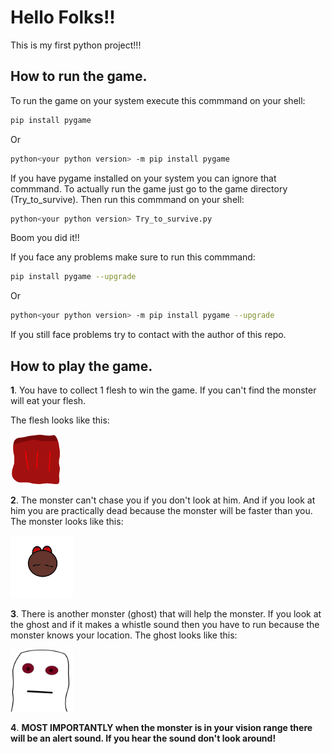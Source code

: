 
# Hello Folks!!

This is my first python project!!!


## How to run the game.
To run the game on your system execute this commmand on your shell:
```bash
pip install pygame
```
Or
```bash
python<your python version> -m pip install pygame
```

If you have pygame installed on your system you can ignore that commmand. To actually run the game just go to the game directory (Try_to_survive). Then run this commmand on your shell:


```bash
python<your python version> Try_to_survive.py
```

Boom you did it!! 

If you face any problems make sure to run this commmand:
```bash
pip install pygame --upgrade
```
Or
```bash
python<your python version> -m pip install pygame --upgrade
```
If you still face problems try to contact with the author of this repo.

## How to play the game.

<b>1</b>. You have to collect 1 flesh to win the game. If you can't find the monster will eat your flesh.

The flesh looks like this:

<img src="assets/pics/Meat.png" width="80">

<b>2</b>. The monster can't chase you if you don't look at him. And if you look at him you are practically dead because the monster will be faster than you. The monster looks like this:

<img src="assets/pics/Monster.png" width="100">

<b>3</b>. There is another monster (ghost) that will help the monster. If you look at the ghost and if it makes a whistle sound then you have to run because the monster knows your location. The ghost looks like this:

<img src="assets/pics/funny_looking_ghost.png" width="100">

<b>4</b>. <b>MOST IMPORTANTLY when the monster is in your vision range there will be an alert sound. If you hear the sound don't look around!</b>





